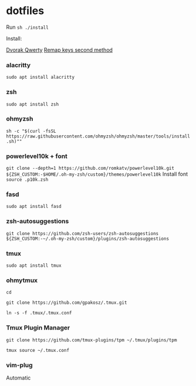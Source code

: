# dotfiles
Run
```sh ./install```

Install:

[Dvorak Qwerty](https://github.com/prog666/dvorak-qwerty)
[Remap keys second method](https://ictsolved.github.io/remap-key-in-linux/)

### alacritty 
`sudo apt install alacritty`
### zsh 
`sudo apt install zsh`
### ohmyzsh 
`sh -c "$(curl -fsSL https://raw.githubusercontent.com/ohmyzsh/ohmyzsh/master/tools/install.sh)""`
### powerlevel10k + font
`git clone --depth=1 https://github.com/romkatv/powerlevel10k.git ${ZSH_CUSTOM:-$HOME/.oh-my-zsh/custom}/themes/powerlevel10k`
Install font
```source .p10k.zsh```
### fasd 
`sudo apt install fasd`
### zsh-autosuggestions
`git clone https://github.com/zsh-users/zsh-autosuggestions ${ZSH_CUSTOM:-~/.oh-my-zsh/custom}/plugins/zsh-autosuggestions`
### tmux 
`sudo apt install tmux`
### ohmytmux
`cd`

`git clone https://github.com/gpakosz/.tmux.git`

`ln -s -f .tmux/.tmux.conf`

### Tmux Plugin Manager
`git clone https://github.com/tmux-plugins/tpm ~/.tmux/plugins/tpm`

`tmux source ~/.tmux.conf`

### vim-plug
Automatic
